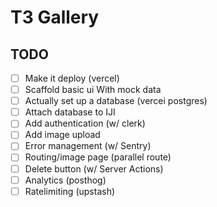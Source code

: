 # T3 Gallery

## TODO

- [ ] Make it deploy (vercel)
- [ ] Scaffold basic ui With mock data
- [ ] Actually set up a database (vercei postgres)
- [ ] Attach database to IJI
- [ ] Add authentication (w/ clerk)
- [ ] Add image upload
- [ ] Error management (w/ Sentry)
- [ ] Routing/image page (parallel route)
- [ ] Delete button (w/ Server Actions)
- [ ] Analytics (posthog)
- [ ] Ratelimiting (upstash)
